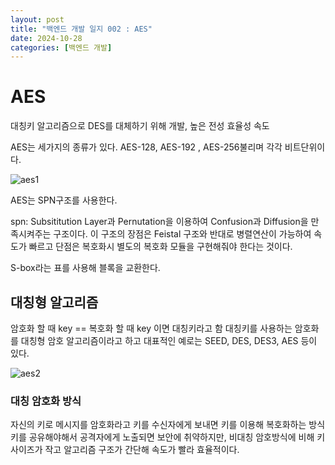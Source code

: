 ```yaml
---
layout: post
title: "백엔드 개발 일지 002 : AES"
date: 2024-10-28
categories: [백엔드 개발]
---
```


# AES
대칭키 알고리즘으로 DES를 대체하기 위해 개발, 높은 전성 효율성 속도

AES는 세가지의 종류가 있다. AES-128, AES-192 , AES-256불리며 각각 비트단위이다.

![aes1](/assets/images/aes1.png) 

AES는 SPN구조를 사용한다.

spn: Subsititution Layer과 Pernutation을 이용하여 Confusion과 Diffusion을 만족시켜주는 구조이다. 이 구조의 장점은 Feistal 구조와 반대로 병렬연산이 가능하여 속도가 빠르고 단점은 복호화시 별도의 복호화 모듈을 구현해줘야 한다는 것이다.

S-box라는 표를 사용해 블록을 교환한다.

## 대칭형 알고리즘

암호화 할 때 key == 복호화 할 때 key 이면 대칭키라고 함
대칭키를 사용하는 암호화를 대칭형 암호 알고리즘이라고 하고 
대표적인 예로는 SEED, DES, DES3, AES 등이 있다.

![aes2](/assets/images/aes2.png) 

### 대칭 암호화 방식 
자신의 키로 메시지를 암호화라고 키를 수신자에게 보내면 키를 이용해 복호화하는 방식 
키를 공유해야해서 공격자에게 노출되면 보안에 취약하지만, 비대칭 암호방식에 비해 키 사이즈가 작고 알고리즘 구조가 간단해 속도가 빨라 효율적이다.
